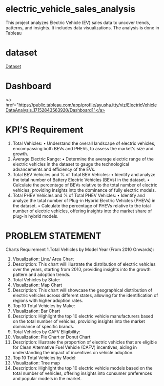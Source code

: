 # electric_vehicle_sales_analysis
This project analyzes Electric Vehicle (EV) sales data to uncover trends, patterns, and insights. It includes data visualizations. The analysis is done in Tableau
# dataset
<a href="https://github.com/ayusha-itty/electric_vehicle_sales_analysis/raw/main/Electric_Vehicle_Population_Data.csv">Dataset</a>
# Dashboard
<a href="https://public.tableau.com/app/profile/ayusha.itty/viz/ElectricVehicleDataAnalysis_17152843563920/Dashboard1"</a>
# KPI’S Requirement
1. Total Vehicles:
• Understand the overall landscape of electric vehicles, encompassing both BEVs and PHEVs, to assess the
market's size and growth.
2. Average Electric Range:
• Determine the average electric range of the electric vehicles in the dataset to gauge the technological
advancements and efficiency of the EVs.
3. Total BEV Vehicles and % of Total BEV Vehicles:
• Identify and analyze the total number of Battery Electric Vehicles (BEVs) in the dataset.
• Calculate the percentage of BEVs relative to the total number of electric vehicles, providing insights into
the dominance of fully electric models.
4. Total PHEV Vehicles and % of Total PHEV Vehicles:
• Identify and analyze the total number of Plug-in Hybrid Electric Vehicles (PHEVs) in the dataset.
• Calculate the percentage of PHEVs relative to the total number of electric vehicles, offering insights into the market share of plug-in hybrid models.

# PROBLEM STATEMENT
Charts Requirement
1.Total Vehicles by Model Year (From 2010 Onwards):
1. Visualization: Line/ Area Chart
2. Description: This chart will illustrate the distribution of electric vehicles over the years, starting from 2010,
providing insights into the growth pattern and adoption trends.
2. Total Vehicles by State:
3. Visualization: Map Chart
4. Description: This chart will showcase the geographical distribution of electric vehicles across different states, allowing for the identification of regions with higher adoption rates.
3. Top 10 Total Vehicles by Make:
5. Visualization: Bar Chart
6. Description: Highlight the top 10 electric vehicle manufacturers based on the total number of vehicles,
providing insights into the market dominance of specific brands.
4. Total Vehicles by CAFV Eligibility:
7. Visualization: Pie Chart or Donut Chart
8. Description: Illustrate the proportion of electric vehicles that are eligible for Clean Alternative Fuel Vehicle
(CAFV) incentives, aiding in understanding the impact of incentives on vehicle adoption.
5. Top 10 Total Vehicles by Model:
9. Visualization: Tree map
10. Description: Highlight the top 10 electric vehicle models based on the total number of vehicles, offering
insights into consumer preferences and popular models in the market.

